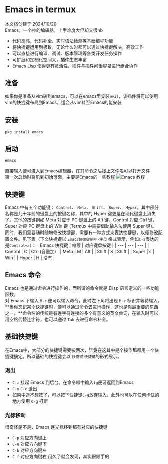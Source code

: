 # Emacs in termux
本文档创建于 2024/10/20  
Emacs，一个神的编辑器，上手难度大但却又很nb
- 代码高亮、代码补全、实时语法检测等基础编程功能
- 将快捷键运用到极致，无论什么时都可以通过快捷键解决，高效工作
- 可以直接进行编译、调试、版本管理等各类开发任务操作
- 可扩展和定制化空间大，插件生态丰富
- Emacs Lisp 使得更有灵活性，插件与插件间很容易进行组合协作
## 准备
如果你是准备从vim转到emacs，可以在emacs里安装`evil`，该插件将可以使用vim的快捷键布局到Emacs，适合从vim转至Emacs的佬安装
## 安装
```bash
pkg install emacs
```
## 启动
```bash
emacs
```
直接输入便可进入到Emacs编辑器，在其命令之后接上文件名可以打开文件  
第一次启动时将见到初始页面，主要是Emacs的一些教程
![Emacs 教程](../_img/termux/emacs-setup.jpg)
## 快捷键
Emacs 中有五个功能键： `Control`、 `Meta`、 `Shift`、 `Super`、 `Hyper`。其中部分名称是几十年前的键盘上的按键名称，其中的 Hyper 键更是在现代键盘上消失了。其他的按键例如 Meta 对应于 PC 键盘上的 Alt 键，Control 对应 Ctrl 键，Super 对应 PC 键盘上的 Win 键 (Termux 中需要借助输入法使用 Super 键)。  
 同时，我们需要随时随地修改快捷键，需要有一种方式来表达快捷键，以便修改配置文件。见下表（下文快捷键以 `Emacs快捷键缩写-字母` 格式表示，例如`C-a`表达的是`Control+a`）：
| Emacs 快捷键 | 缩写 | 对应键盘按键 |
| --- | --- | --- |
| Control | C | Ctrl (音量加) |
| Meta | M | Alt |
| Shift | S | Shift |
| Super | s | Win |
| Hyper | H | 没有 |
## Emacs 命令
Emacs 也是通过命令进行操作的，而所谓的命令就是 Elisp 语言定义的一些功能函数。  
对 Emacs 下输入 `M-z` 便可以输入命令，此时左下角将出现 `M-z` 标识并等待输入。**当你忘记某个快捷键时，便可以通过命令去进行操作，这也是你最重要的东西之一。**命令名的传统是有连字符连接的多个有意义的英文单词，在输入时可以用空格代替连字符，也可以通过 `Tab` 去进行命令补全。
## 基础快捷键
在Emacs中，大部分的快捷键需要按两次，毕竟在这其中是个操作那都用一个快捷键搞定。所以基础的快捷键会以 `快捷键` `快捷键`的形式展示。
### 退出
- `C-z` 挂起 Emacs 到后台。在命令框中输入`fg`便可返回到Emacs
- `C-x` `C-c` 退出
- 如果中途不想按了，可以按下快捷键`C-g`放弃输入，此外也可以在任何卡住的地方使用 `C-g` 打断
### 光标移动
很奇怪是不是，Emacs 连光标移到都有对应的快捷键
- `C-p` 对应方向键上
- `C-n` 对应方向键下
- `C-b` 对应方向键左
- `C-f` 对应方向键右
用久了就会发现，其实很顺手的